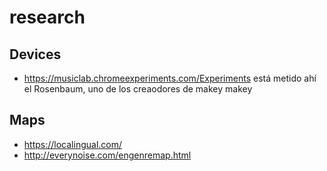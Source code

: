 # research

## Devices
+ https://musiclab.chromeexperiments.com/Experiments 
está metido ahí el Rosenbaum, uno de los creaodores de makey makey
## Maps

- https://localingual.com/
- http://everynoise.com/engenremap.html
